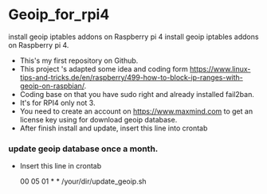 # Geoip_for_rpi4
install geoip iptables addons on Raspberry pi 4
install geoip iptables addons on Raspberry pi 4.
- This's my first repository on Github. 
- This project 's adapted some idea and coding form https://www.linux-tips-and-tricks.de/en/raspberry/499-how-to-block-ip-ranges-with-geoip-on-raspbian/. 
- Coding base on that you have sudo right and already installed fail2ban.
- It's for RPI4 only not 3.
- You need to create an account on https://www.maxmind.com to get an license key using for download geoip database.
- After finish install and update, insert this line into crontab


### update geoip database once a month. 
- Insert this line in crontab 

    00 05 01 * *    /your/dir/update_geoip.sh
